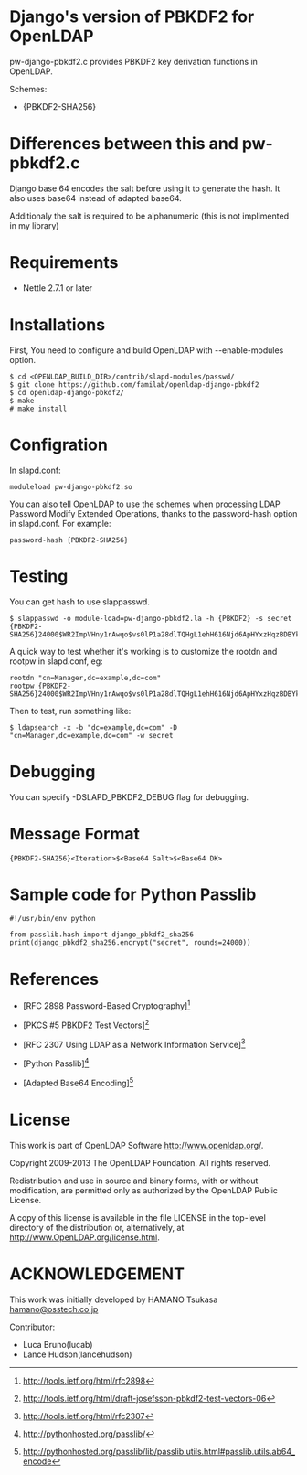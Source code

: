 Django's version of PBKDF2 for OpenLDAP
=======================

pw-django-pbkdf2.c provides PBKDF2 key derivation functions in OpenLDAP.

Schemes:

 * {PBKDF2-SHA256}

# Differences between this and pw-pbkdf2.c

Django base 64 encodes the salt before using it to generate the hash. It also
uses base64 instead of adapted base64.

Additionaly the salt is required to be alphanumeric (this is not implimented in 
  my library)

# Requirements
  * Nettle 2.7.1 or later

# Installations

First, You need to configure and build OpenLDAP with --enable-modules option.

~~~
$ cd <OPENLDAP_BUILD_DIR>/contrib/slapd-modules/passwd/
$ git clone https://github.com/familab/openldap-django-pbkdf2
$ cd openldap-django-pbkdf2/
$ make
# make install
~~~

# Configration

In slapd.conf:

~~~
moduleload pw-django-pbkdf2.so
~~~

You can also tell OpenLDAP to use the schemes when processing LDAP
Password Modify Extended Operations, thanks to the password-hash
option in slapd.conf. For example:

~~~
password-hash {PBKDF2-SHA256}
~~~

# Testing

You can get hash to use slappasswd.

~~~
$ slappasswd -o module-load=pw-django-pbkdf2.la -h {PBKDF2} -s secret
{PBKDF2-SHA256}24000$WR2ImpVHny1rAwqo$vs0lP1a28dlTQHgL1ehH616Njd6ApHYxzHqzBDBYkc4=
~~~

A quick way to test whether it's working is to customize the rootdn and
rootpw in slapd.conf, eg:

~~~
rootdn "cn=Manager,dc=example,dc=com"
rootpw {PBKDF2-SHA256}24000$WR2ImpVHny1rAwqo$vs0lP1a28dlTQHgL1ehH616Njd6ApHYxzHqzBDBYkc4=
~~~

Then to test, run something like:

~~~
$ ldapsearch -x -b "dc=example,dc=com" -D "cn=Manager,dc=example,dc=com" -w secret
~~~

# Debugging
You can specify -DSLAPD_PBKDF2_DEBUG flag for debugging.

# Message Format

~~~
{PBKDF2-SHA256}<Iteration>$<Base64 Salt>$<Base64 DK>
~~~

# Sample code for Python Passlib

~~~
#!/usr/bin/env python

from passlib.hash import django_pbkdf2_sha256
print(django_pbkdf2_sha256.encrypt("secret", rounds=24000))
~~~

# References

* [RFC 2898 Password-Based Cryptography][^1]
[^1]: http://tools.ietf.org/html/rfc2898

* [PKCS #5 PBKDF2 Test Vectors][^2]
[^2]: http://tools.ietf.org/html/draft-josefsson-pbkdf2-test-vectors-06

* [RFC 2307 Using LDAP as a Network Information Service][^3]
[^3]: http://tools.ietf.org/html/rfc2307

* [Python Passlib][^4]
[^4]: http://pythonhosted.org/passlib/

* [Adapted Base64 Encoding][^5]
[^5]: http://pythonhosted.org/passlib/lib/passlib.utils.html#passlib.utils.ab64_encode

# License
This work is part of OpenLDAP Software <http://www.openldap.org/>.

Copyright 2009-2013 The OpenLDAP Foundation.
All rights reserved.

Redistribution and use in source and binary forms, with or without
modification, are permitted only as authorized by the OpenLDAP
Public License.

A copy of this license is available in the file LICENSE in the
top-level directory of the distribution or, alternatively, at
<http://www.OpenLDAP.org/license.html>.

# ACKNOWLEDGEMENT
This work was initially developed by HAMANO Tsukasa <hamano@osstech.co.jp>

Contributor:
- Luca Bruno(lucab)
- Lance Hudson(lancehudson)
